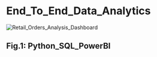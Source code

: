 # End_To_End_Data_Analytics

![Retail_Orders_Analysis_Dashboard](https://github.com/user-attachments/assets/c9a46f2c-0bff-4636-abbf-df3186462e2d)

## Fig.1: Python_SQL_PowerBI
